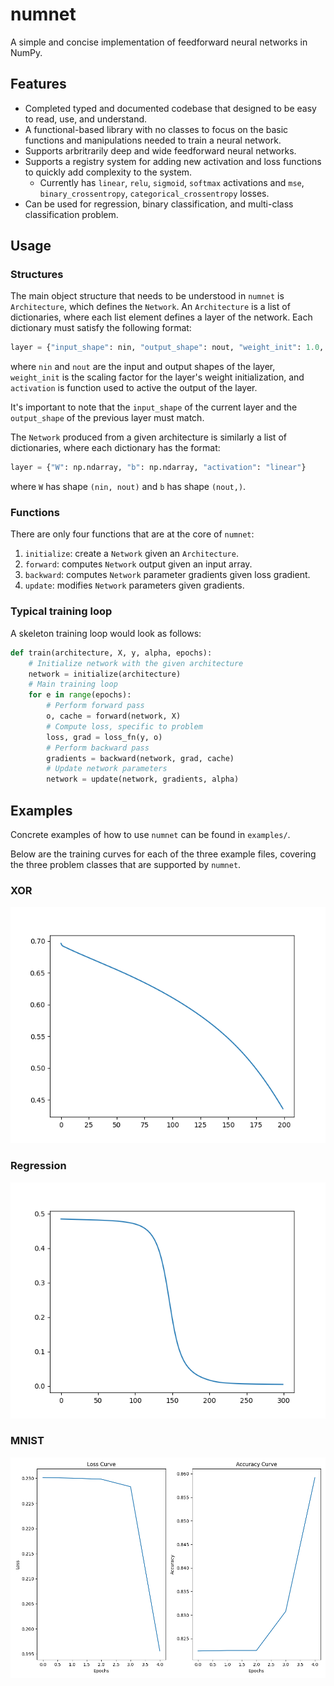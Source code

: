 # numnet

A simple and concise implementation of feedforward neural networks in NumPy.

## Features

- Completed typed and documented codebase that designed to be easy to read, use, and understand.
- A functional-based library with no classes to focus on the basic functions and manipulations needed to train a neural network.
- Supports arbritrarily deep and wide feedforward neural networks.
- Supports a registry system for adding new activation and loss functions to quickly add complexity to the system.
  - Currently has `linear`, `relu`, `sigmoid`, `softmax` activations and `mse`, `binary_crossentropy`, `categorical_crossentropy` losses.
- Can be used for regression, binary classification, and multi-class classification problem.

## Usage

### Structures

The main object structure that needs to be understood in `numnet` is `Architecture`, which defines the `Network`. An `Architecture` is a list of dictionaries, where each list element defines a layer of the network. Each dictionary must satisfy the following format:

```python
layer = {"input_shape": nin, "output_shape": nout, "weight_init": 1.0, "activation": "linear"}
```

where `nin` and `nout` are the input and output shapes of the layer, `weight_init` is the scaling factor for the layer's weight initialization, and `activation` is function used to active the output of the layer.

It's important to note that the `input_shape` of the current layer and the `output_shape` of the previous layer must match.

The `Network` produced from a given architecture is similarly a list of dictionaries, where each dictionary has the format:

```python
layer = {"W": np.ndarray, "b": np.ndarray, "activation": "linear"}
```

where `W` has shape `(nin, nout)` and `b` has shape `(nout,)`.

### Functions

There are only four functions that are at the core of `numnet`:

1. `initialize`: create a `Network` given an `Architecture`.
2. `forward`: computes `Network` output given an input array.
3. `backward`: computes `Network` parameter gradients given loss gradient.
4. `update`: modifies `Network` parameters given gradients.

### Typical training loop

A skeleton training loop would look as follows:

```python
def train(architecture, X, y, alpha, epochs):
    # Initialize network with the given architecture
    network = initialize(architecture)
    # Main training loop
    for e in range(epochs):
        # Perform forward pass
        o, cache = forward(network, X)
        # Compute loss, specific to problem
        loss, grad = loss_fn(y, o)
        # Perform backward pass
        gradients = backward(network, grad, cache)
        # Update network parameters
        network = update(network, gradients, alpha)
```

## Examples

Concrete examples of how to use `numnet` can be found in `examples/`.

Below are the training curves for each of the three example files, covering the three problem classes that are supported by `numnet`.

### XOR

![XOR training loss curve](assets/xor_curve.png "XOR Training Loss Curve")

### Regression

![Regression training loss curve](assets/regression_curve.png "Regression Training Loss Curve")

### MNIST

![XOR training loss/accuracy curve](assets/mnist_curves.png "XOR Training Loss/Accuracy Curve")

